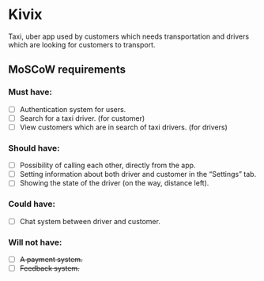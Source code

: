 # Kivix
Taxi, uber app used by customers which needs transportation and drivers which are looking for customers to transport.

## MoSCoW requirements

### Must have:
- [ ] Authentication system for users.
- [ ] Search for a taxi driver. (for customer) 
- [ ] View customers which are in search of taxi drivers. (for drivers)

### Should have:
- [ ] Possibility of calling each other, directly from the app.
- [ ] Setting information about both driver and customer in the “Settings” tab.
- [ ] Showing the state of the driver (on the way, distance left).

### Could have:
- [ ] Chat system between driver and customer.

### Will not have:
- [ ] ~~A payment system.~~
- [ ] ~~Feedback system.~~
